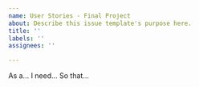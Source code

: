 ```yaml
---
name: User Stories - Final Project
about: Describe this issue template's purpose here.
title: ''
labels: ''
assignees: ''

---
```


As a...
I need...
So that...
